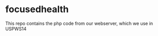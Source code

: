 focusedhealth
=============

This repo contains the php code from our webserver, which we use in USPWS14
